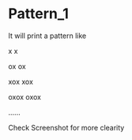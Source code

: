 # Pattern_1

It will print a pattern like

x
x



ox
ox



xox
xox



oxox
oxox

......

Check Screenshot for more clearity
